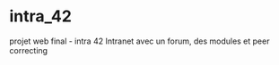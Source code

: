 intra_42
==========
projet web final - intra 42
Intranet avec un forum, des modules et peer correcting
